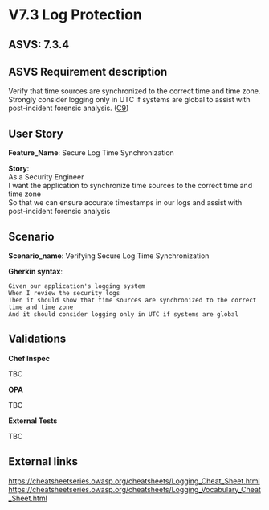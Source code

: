# V7.3 Log Protection

## ASVS: 7.3.4

## ASVS Requirement description

Verify that time sources are synchronized to the correct time and
time zone. Strongly consider logging only in UTC if systems are
global to assist with post-incident forensic analysis.
([C9](https://owasp.org/www-project-proactive-controls/#div-numbering))

## User Story

**Feature_Name**: Secure Log Time Synchronization

**Story**:\
As a Security Engineer\
I want the application to synchronize time sources to the correct time and time zone\
So that we can ensure accurate timestamps in our logs and assist with post-incident forensic
analysis

## Scenario

**Scenario_name**: Verifying Secure Log Time Synchronization

**Gherkin syntax**:

```gherkin
Given our application's logging system
When I review the security logs
Then it should show that time sources are synchronized to the correct time and time zone
And it should consider logging only in UTC if systems are global
```

## Validations

**Chef Inspec**

TBC

**OPA**

TBC

**External Tests**

TBC

## External links

<https://cheatsheetseries.owasp.org/cheatsheets/Logging_Cheat_Sheet.html> \
<https://cheatsheetseries.owasp.org/cheatsheets/Logging_Vocabulary_Cheat_Sheet.html>